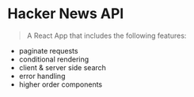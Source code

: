 # Hacker News API

> A React App that includes the following features:

- paginate requests
- conditional rendering
- client & server side search
- error handling
- higher order components
